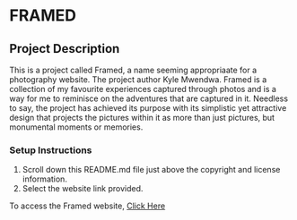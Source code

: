 # FRAMED


## Project Description ##

This is a project called Framed, a name seeming appropriaate for a photography website. The project author Kyle Mwendwa. 
Framed is a collection of my favourite experiences captured through photos and is a way for me to reminisce on the adventures that 
are captured in it. Needless to say, the project has achieved its purpose with its simplistic yet attractive design that projects 
the pictures within it as more than just pictures, but monumental moments or memories.

### Setup Instructions ###

1. Scroll down this README.md file just above the copyright and license information.
2. Select the website link provided.
 

To access the Framed website, [Click Here](https://itzzzkay.github.io/Projects/)